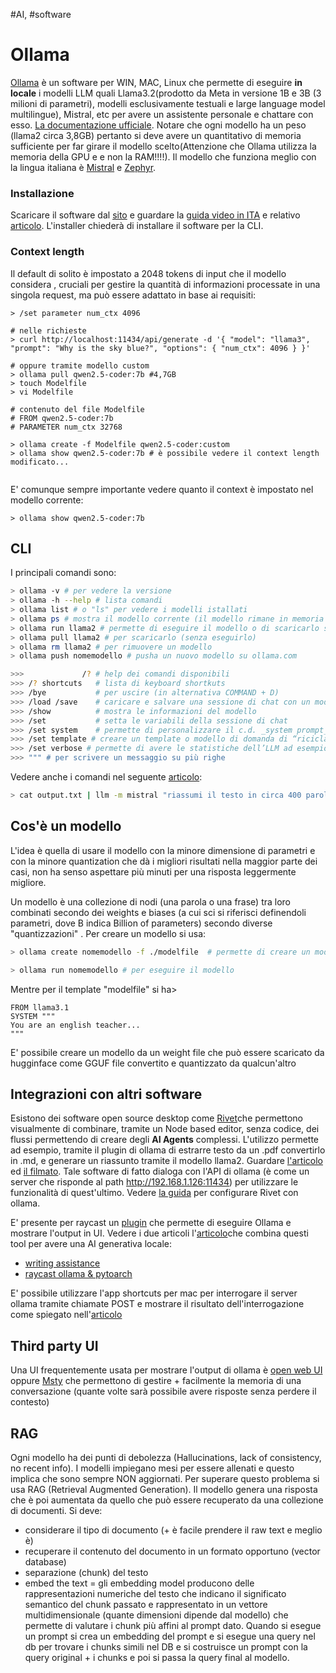 #AI, #software 

# Ollama
[Ollama](https://ollama.com) è un software per WIN, MAC, Linux che permette di eseguire **in locale** i modelli LLM quali Llama3.2(prodotto da Meta in versione 1B e 3B (3 milioni di parametri), modelli esclusivamente testuali e large language model multilingue), Mistral, etc per avere un assistente personale e chattare con esso.  [La documentazione ufficiale](https://github.com/ollama/ollama/tree/main/docs). Notare che ogni modello ha un peso (llama2 circa 3,8GB) pertanto si deve avere un quantitativo di memoria sufficiente per far girare il modello scelto(Attenzione che Ollama utilizza la memoria della GPU e e non la RAM!!!!). Il modello che funziona meglio con la lingua italiana è [Mistral](https://ollama.com/library/mistral) e [Zephyr](https://ollama.com/library/zephyr). 
### Installazione

Scaricare il software dal [sito](www.ollama.com) e guardare la [guida video in ITA](https://www.youtube.com/watch?v=y7ZnVxj-6P4&ab_channel=AvvocatieMac) e relativo [articolo](https://www.avvocati-e-mac.it/blog/2024/3/15/installazione-ed-utilizzo-di-ollama-su-mac-guida-per-principianti-per-chattare-con-il-tuo-llm-personale). L'installer chiederà di installare il software per la CLI.

### Context length
Il default di solito è impostato a 2048 tokens di input che il modello considera , cruciali per gestire la quantità di informazioni processate in una singola request, ma può essere adattato in base ai requisiti:
```
> /set parameter num_ctx 4096

# nelle richieste
> curl http://localhost:11434/api/generate -d '{ "model": "llama3", "prompt": "Why is the sky blue?", "options": { "num_ctx": 4096 } }'

# oppure tramite modello custom
> ollama pull qwen2.5-coder:7b #4,7GB
> touch Modelfile
> vi Modelfile

# contenuto del file Modelfile
# FROM qwen2.5-coder:7b
# PARAMETER num_ctx 32768

> ollama create -f Modelfile qwen2.5-coder:custom
> ollama show qwen2.5-coder:7b # è possibile vedere il context length modificato...


```
E' comunque sempre importante vedere quanto il context è impostato nel modello corrente:
```
> ollama show qwen2.5-coder:7b
```

## CLI
I principali comandi sono:
```bash
> ollama -v # per vedere la versione
> ollama -h --help # lista comandi
> ollama list # o "ls" per vedere i modelli istallati
> ollama ps # mostra il modello corrente (il modello rimane in memoria di default per 5 min)
> ollama run llama2 # permette di eseguire il modello o di scaricarlo se non presente (si può specificare anche --format json per avere tale formato come output, --verbose per avere dei dettagli della risposta e --keepalive 20 per indicare la durata in memoria)
> ollama pull llama2 # per scaricarlo (senza eseguirlo)
> ollama rm llama2 # per rimuovere un modello
> ollama push nomemodello # pusha un nuovo modello su ollama.com

>>> 			/? # help dei comandi disponibili
>>> /? shortcuts   # lista di keyboard shortkuts
>>> /bye           # per uscire (in alternativa COMMAND + D)
>>> /load /save    # caricare e salvare una sessione di chat con un modello specifico
>>> /show          # mostra le informazioni del modello
>>> /set           # setta le variabili della sessione di chat
>>> /set system    # permette di personalizzare il c.d. _system prompt_ dell’LLM, ovvero la “personalità” dell’LLM. Ad esempio si può dire all’LLM è una IA italiana e deve rispondere solo in italiano;
>>> /set template # creare un template o modello di domanda di “riciclare”;
>>> /set verbose # permette di avere le statistiche dell’LLM ad esempio il tempo impegato per dare la risposta piuttosto che il valore token per secondi.
>>> """ # per scrivere un messaggio su più righe
```

Vedere anche i comandi nel seguente [articolo](https://www.avvocati-e-mac.it/blog/2024/3/3/lintegrazione-dellintelligenza-artificiale-in-uno-studio-legale-usando-un-macmini-m1-vantaggi-e-sfide):
```bash
> cat output.txt | llm -m mistral "riassumi il testo in circa 400 parole, utilizza la lingua italiana per il riassunto" >> "risposta LLM.txt"
```
## Cos'è un modello

L'idea è quella di usare il modello con la minore dimensione di parametri e con la minore quantization che dà i migliori risultati nella maggior parte dei casi, non ha senso aspettare più minuti per una risposta leggermente migliore.

Un modello è una collezione di nodi (una parola o una frase) tra loro combinati secondo dei weights e biases (a cui sci si riferisci definendoli parametri,  dove B indica Billion of parameters) secondo diverse "quantizzazioni" . Per creare un modello si usa:
```bash
> ollama create nomemodello -f ./modelfile  # permette di creare un modello da un modello + un template ed un system prompt

> ollama run nomemodello # per eseguire il modello
```
Mentre per il template "modelfile" si ha>
```:
FROM llama3.1
SYSTEM """
You are an english teacher...
"""
```
E' possibile creare un modello da un weight file che può essere scaricato da hugginface come GGUF file convertito e quantizzato da qualcun'altro
## Integrazioni con altri software
Esistono dei software open source desktop come [Rivet](https://rivet.ironcladapp.com/)che permettono visualmente di combinare, tramite un Node based editor, senza codice, dei flussi permettendo di creare degli **AI Agents** complessi. L'utilizzo permette ad esempio, tramite il plugin di ollama di estrarre testo da un .pdf convertirlo in .md, e generare un riassunto tramite il modello llama2. Guardare [l'articolo](https://www.avvocati-e-mac.it/blog/2024/3/20/rivet-una-soluzione-facile-e-veloce-per-creare-agenti-ai-con-llm-in-locale) ed [il filmato](https://www.youtube.com/watch?v=y6fbGp32iBw&ab_channel=AvvocatieMac). Tale software di fatto dialoga con l'API di ollama (è come un server che risponde al path http://192.168.1.126:11434) per utilizzare le funzionalità di quest'ultimo. Vedere [la guida](https://www.avvocati-e-mac.it/blog/2024/4/15/configurazione-rivet-per-utilizzarlo-con-ollama) per configurare  Rivet con ollama.

E' presente per raycast un [plugin](https://www.raycast.com/massimiliano_pasquini/raycast-ollama) che permette di eseguire Ollama e mostrare l'output in UI. Vedere i due articoli  l'[articolo](https://krgr.dev/blog/local-genai-with-raycast-ollama-and-pytorch/)che combina questi tool per avere una AI generativa locale:
- [writing assistance](https://calvincchan.com/blog/240217_free_offline_ai_writing_assistance_for_mac_with_local_llm)
- [raycast ollama & pytoarch](https://krgr.dev/blog/local-genai-with-raycast-ollama-and-pytorch/)

E' possibile utilizzare l'app shortcuts per mac per interrogare il server ollama tramite chiamate POST e mostrare il risultato dell'interrogazione come spiegato nell'[articolo](https://www.avvocati-e-mac.it/blog/2024/9/29/comandi-rapidi-ed-ollama-le-basi)

## Third party UI
Una UI frequentemente usata per mostrare l'output di ollama è [open web UI](https://openwebui.com/) oppure [Msty](https://msty.app/) che permettono di gestire + facilmente la memoria di una conversazione (quante volte sarà possibile avere risposte senza perdere il contesto)

## RAG
Ogni modello ha dei punti di debolezza (Hallucinations, lack of consistency, no recent info). I modelli impiegano mesi per essere allenati e questo implica che sono sempre NON aggiornati. Per superare questo problema si usa RAG (Retrieval Augmented Generation). Il modello genera una risposta che è poi aumentata da quello che può essere recuperato da una collezione di documenti.
Si deve:
- considerare il tipo di documento (+ è facile prendere il raw text e meglio è)
- recuperare il contenuto del documento in un formato opportuno (vector database)
- separazione (chunk) del testo
- embed the text = gli embedding model producono delle rappresentazioni numeriche del testo che indicano il significato semantico del chunk passato e rappresentato in un vettore multidimensionale (quante dimensioni dipende dal modello) che permette di valutare i chunk più affini al prompt dato.
Quando si esegue un prompt si crea un embedding del prompt e si esegue una query nel db per trovare i chunks simili nel DB e si costruisce un prompt con la query original + i chunks e poi si passa la query final al modello.

